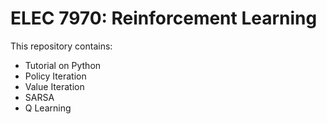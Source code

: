 # ELEC 7970: Reinforcement Learning 
This repository contains: 
* Tutorial on Python
* Policy Iteration 
* Value Iteration
* SARSA
* Q Learning
